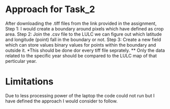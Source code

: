﻿# Approach for Task_2

After downloading the .tiff files from the link provided in the assignment, 
Step 1: I would create a boundary around pixels which have defined as crop area. 
Step 2: Join the .csv file to the LULC we can figure out which latitude and longitude (point) fall in the boundary or not.
Step 3: Create a new field which can store values binary values for points within the boundary and outside it. 
*This should be done dor every tiff file seprately.
** Only the data related to the specific year should be compared to the LULC map of that perticular year.

# Limitations
Due to less processing power of the laptop the code could not run but I have defined the approach I would consider to follow. 


